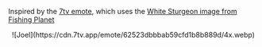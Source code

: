 Inspired by the [7tv emote](https://7tv.app/emotes/62523dbbbab59cfd1b8b889d), which uses the [White Sturgeon image from Fishing Planet](https://wiki.fishingplanet.com/White_Sturgeon)

<p align="center">![Joel](https://cdn.7tv.app/emote/62523dbbbab59cfd1b8b889d/4x.webp)</p>
